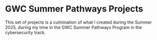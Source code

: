 # GWC Summer Pathways Projects

This set of projects is a culmination of what I created during the Summer 2025, during my time in the GWC Summer Pathways Program in the cybersecurity track. 
